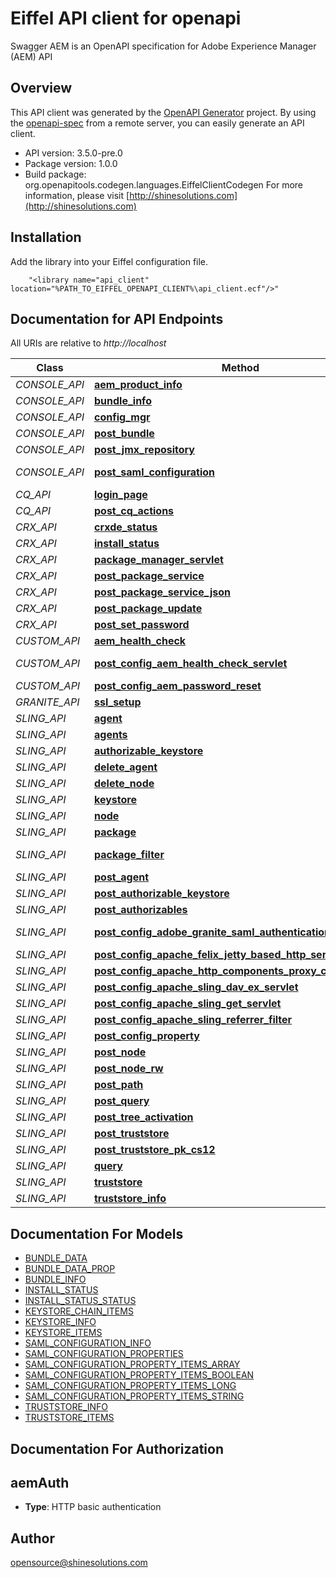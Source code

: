 # Eiffel API client for openapi

Swagger AEM is an OpenAPI specification for Adobe Experience Manager (AEM) API

## Overview
This API client was generated by the [OpenAPI Generator](https://openapi-generator.tech) project.  By using the [openapi-spec](https://openapis.org) from a remote server, you can easily generate an API client.

- API version: 3.5.0-pre.0
- Package version: 1.0.0
- Build package: org.openapitools.codegen.languages.EiffelClientCodegen
For more information, please visit [http://shinesolutions.com](http://shinesolutions.com)

## Installation
Add the library into your Eiffel configuration file.
```
    "<library name="api_client" location="%PATH_TO_EIFFEL_OPENAPI_CLIENT%\api_client.ecf"/>"
```

## Documentation for API Endpoints

All URIs are relative to *http://localhost*

Class | Method | HTTP request | Description
------------ | ------------- | ------------- | -------------
*CONSOLE_API* | [**aem_product_info**](docs/CONSOLE_API.md#aem_product_info) | **Get** /system/console/status-productinfo.json | 
*CONSOLE_API* | [**bundle_info**](docs/CONSOLE_API.md#bundle_info) | **Get** /system/console/bundles/{name}.json | 
*CONSOLE_API* | [**config_mgr**](docs/CONSOLE_API.md#config_mgr) | **Get** /system/console/configMgr | 
*CONSOLE_API* | [**post_bundle**](docs/CONSOLE_API.md#post_bundle) | **Post** /system/console/bundles/{name} | 
*CONSOLE_API* | [**post_jmx_repository**](docs/CONSOLE_API.md#post_jmx_repository) | **Post** /system/console/jmx/com.adobe.granite:type&#x3D;Repository/op/{action} | 
*CONSOLE_API* | [**post_saml_configuration**](docs/CONSOLE_API.md#post_saml_configuration) | **Post** /system/console/configMgr/com.adobe.granite.auth.saml.SamlAuthenticationHandler | 
*CQ_API* | [**login_page**](docs/CQ_API.md#login_page) | **Get** /libs/granite/core/content/login.html | 
*CQ_API* | [**post_cq_actions**](docs/CQ_API.md#post_cq_actions) | **Post** /.cqactions.html | 
*CRX_API* | [**crxde_status**](docs/CRX_API.md#crxde_status) | **Get** /crx/server/crx.default/jcr:root/.1.json | 
*CRX_API* | [**install_status**](docs/CRX_API.md#install_status) | **Get** /crx/packmgr/installstatus.jsp | 
*CRX_API* | [**package_manager_servlet**](docs/CRX_API.md#package_manager_servlet) | **Get** /crx/packmgr/service/script.html | 
*CRX_API* | [**post_package_service**](docs/CRX_API.md#post_package_service) | **Post** /crx/packmgr/service.jsp | 
*CRX_API* | [**post_package_service_json**](docs/CRX_API.md#post_package_service_json) | **Post** /crx/packmgr/service/.json/{path} | 
*CRX_API* | [**post_package_update**](docs/CRX_API.md#post_package_update) | **Post** /crx/packmgr/update.jsp | 
*CRX_API* | [**post_set_password**](docs/CRX_API.md#post_set_password) | **Post** /crx/explorer/ui/setpassword.jsp | 
*CUSTOM_API* | [**aem_health_check**](docs/CUSTOM_API.md#aem_health_check) | **Get** /system/health | 
*CUSTOM_API* | [**post_config_aem_health_check_servlet**](docs/CUSTOM_API.md#post_config_aem_health_check_servlet) | **Post** /apps/system/config/com.shinesolutions.healthcheck.hc.impl.ActiveBundleHealthCheck | 
*CUSTOM_API* | [**post_config_aem_password_reset**](docs/CUSTOM_API.md#post_config_aem_password_reset) | **Post** /apps/system/config/com.shinesolutions.aem.passwordreset.Activator | 
*GRANITE_API* | [**ssl_setup**](docs/GRANITE_API.md#ssl_setup) | **Post** /libs/granite/security/post/sslSetup.html | 
*SLING_API* | [**agent**](docs/SLING_API.md#agent) | **Get** /etc/replication/agents.{runmode}/{name} | 
*SLING_API* | [**agents**](docs/SLING_API.md#agents) | **Get** /etc/replication/agents.{runmode}.-1.json | 
*SLING_API* | [**authorizable_keystore**](docs/SLING_API.md#authorizable_keystore) | **Get** /{intermediatePath}/{authorizableId}.ks.json | 
*SLING_API* | [**delete_agent**](docs/SLING_API.md#delete_agent) | **Delete** /etc/replication/agents.{runmode}/{name} | 
*SLING_API* | [**delete_node**](docs/SLING_API.md#delete_node) | **Delete** /{path}/{name} | 
*SLING_API* | [**keystore**](docs/SLING_API.md#keystore) | **Get** /{intermediatePath}/{authorizableId}/keystore/store.p12 | 
*SLING_API* | [**node**](docs/SLING_API.md#node) | **Get** /{path}/{name} | 
*SLING_API* | [**package**](docs/SLING_API.md#package) | **Get** /etc/packages/{group}/{name}-{version}.zip | 
*SLING_API* | [**package_filter**](docs/SLING_API.md#package_filter) | **Get** /etc/packages/{group}/{name}-{version}.zip/jcr:content/vlt:definition/filter.tidy.2.json | 
*SLING_API* | [**post_agent**](docs/SLING_API.md#post_agent) | **Post** /etc/replication/agents.{runmode}/{name} | 
*SLING_API* | [**post_authorizable_keystore**](docs/SLING_API.md#post_authorizable_keystore) | **Post** /{intermediatePath}/{authorizableId}.ks.html | 
*SLING_API* | [**post_authorizables**](docs/SLING_API.md#post_authorizables) | **Post** /libs/granite/security/post/authorizables | 
*SLING_API* | [**post_config_adobe_granite_saml_authentication_handler**](docs/SLING_API.md#post_config_adobe_granite_saml_authentication_handler) | **Post** /apps/system/config/com.adobe.granite.auth.saml.SamlAuthenticationHandler.config | 
*SLING_API* | [**post_config_apache_felix_jetty_based_http_service**](docs/SLING_API.md#post_config_apache_felix_jetty_based_http_service) | **Post** /apps/system/config/org.apache.felix.http | 
*SLING_API* | [**post_config_apache_http_components_proxy_configuration**](docs/SLING_API.md#post_config_apache_http_components_proxy_configuration) | **Post** /apps/system/config/org.apache.http.proxyconfigurator.config | 
*SLING_API* | [**post_config_apache_sling_dav_ex_servlet**](docs/SLING_API.md#post_config_apache_sling_dav_ex_servlet) | **Post** /apps/system/config/org.apache.sling.jcr.davex.impl.servlets.SlingDavExServlet | 
*SLING_API* | [**post_config_apache_sling_get_servlet**](docs/SLING_API.md#post_config_apache_sling_get_servlet) | **Post** /apps/system/config/org.apache.sling.servlets.get.DefaultGetServlet | 
*SLING_API* | [**post_config_apache_sling_referrer_filter**](docs/SLING_API.md#post_config_apache_sling_referrer_filter) | **Post** /apps/system/config/org.apache.sling.security.impl.ReferrerFilter | 
*SLING_API* | [**post_config_property**](docs/SLING_API.md#post_config_property) | **Post** /apps/system/config/{configNodeName} | 
*SLING_API* | [**post_node**](docs/SLING_API.md#post_node) | **Post** /{path}/{name} | 
*SLING_API* | [**post_node_rw**](docs/SLING_API.md#post_node_rw) | **Post** /{path}/{name}.rw.html | 
*SLING_API* | [**post_path**](docs/SLING_API.md#post_path) | **Post** /{path}/ | 
*SLING_API* | [**post_query**](docs/SLING_API.md#post_query) | **Post** /bin/querybuilder.json | 
*SLING_API* | [**post_tree_activation**](docs/SLING_API.md#post_tree_activation) | **Post** /etc/replication/treeactivation.html | 
*SLING_API* | [**post_truststore**](docs/SLING_API.md#post_truststore) | **Post** /libs/granite/security/post/truststore | 
*SLING_API* | [**post_truststore_pk_cs12**](docs/SLING_API.md#post_truststore_pk_cs12) | **Post** /etc/truststore | 
*SLING_API* | [**query**](docs/SLING_API.md#query) | **Get** /bin/querybuilder.json | 
*SLING_API* | [**truststore**](docs/SLING_API.md#truststore) | **Get** /etc/truststore/truststore.p12 | 
*SLING_API* | [**truststore_info**](docs/SLING_API.md#truststore_info) | **Get** /libs/granite/security/truststore.json | 


## Documentation For Models

 - [BUNDLE_DATA](docs/BUNDLE_DATA.md)
 - [BUNDLE_DATA_PROP](docs/BUNDLE_DATA_PROP.md)
 - [BUNDLE_INFO](docs/BUNDLE_INFO.md)
 - [INSTALL_STATUS](docs/INSTALL_STATUS.md)
 - [INSTALL_STATUS_STATUS](docs/INSTALL_STATUS_STATUS.md)
 - [KEYSTORE_CHAIN_ITEMS](docs/KEYSTORE_CHAIN_ITEMS.md)
 - [KEYSTORE_INFO](docs/KEYSTORE_INFO.md)
 - [KEYSTORE_ITEMS](docs/KEYSTORE_ITEMS.md)
 - [SAML_CONFIGURATION_INFO](docs/SAML_CONFIGURATION_INFO.md)
 - [SAML_CONFIGURATION_PROPERTIES](docs/SAML_CONFIGURATION_PROPERTIES.md)
 - [SAML_CONFIGURATION_PROPERTY_ITEMS_ARRAY](docs/SAML_CONFIGURATION_PROPERTY_ITEMS_ARRAY.md)
 - [SAML_CONFIGURATION_PROPERTY_ITEMS_BOOLEAN](docs/SAML_CONFIGURATION_PROPERTY_ITEMS_BOOLEAN.md)
 - [SAML_CONFIGURATION_PROPERTY_ITEMS_LONG](docs/SAML_CONFIGURATION_PROPERTY_ITEMS_LONG.md)
 - [SAML_CONFIGURATION_PROPERTY_ITEMS_STRING](docs/SAML_CONFIGURATION_PROPERTY_ITEMS_STRING.md)
 - [TRUSTSTORE_INFO](docs/TRUSTSTORE_INFO.md)
 - [TRUSTSTORE_ITEMS](docs/TRUSTSTORE_ITEMS.md)


## Documentation For Authorization


## aemAuth

- **Type**: HTTP basic authentication


## Author

opensource@shinesolutions.com

